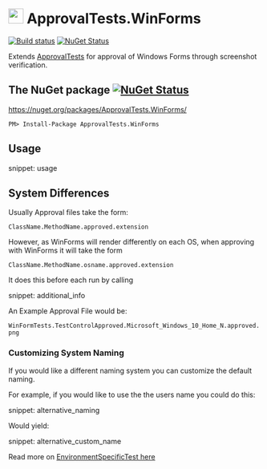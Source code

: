 # <img src="https://avatars3.githubusercontent.com/u/36907" height="30px"> ApprovalTests.WinForms

[![Build status](https://ci.appveyor.com/api/projects/status/n6gbfw25qnbflu7k/branch/master?svg=true)](https://ci.appveyor.com/project/SimonCropp/approvaltests-net-winforms)
[![NuGet Status](https://img.shields.io/nuget/v/ApprovalTests.WinForms.svg)](https://www.nuget.org/packages/ApprovalTests.WinForms/)

Extends [ApprovalTests](https://github.com/approvals/ApprovalTests.Net) for approval of Windows Forms through screenshot verification.


## The NuGet package [![NuGet Status](http://img.shields.io/nuget/v/ApprovalTests.WinForms.svg?style=flat)](https://www.nuget.org/packages/ApprovalTests.WinForms/)

https://nuget.org/packages/ApprovalTests.WinForms/

    PM> Install-Package ApprovalTests.WinForms


## Usage

snippet: usage


## System Differences

Usually Approval files take the form:

`ClassName.MethodName.approved.extension`

However, as WinForms will render differently on each OS, when approving with WinForms it will take the form

`ClassName.MethodName.osname.approved.extension`

It does this before each run by calling

snippet: additional_info

An Example Approval File would be:

`WinFormTests.TestControlApproved.Microsoft_Windows_10_Home_N.approved.png`


### Customizing System Naming

If you would like a different naming system you can customize the default naming.

For example, if you would like to use the the users name you could do this:

snippet: alternative_naming

Would yield:

snippet: alternative_custom_name

Read more on [EnvironmentSpecificTest here](https://github.com/approvals/ApprovalTests.Net/blob/master/ApprovalTests/docs/EnvironmentSpecificTests.md)
